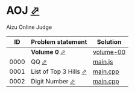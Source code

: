 # AOJ [⬀](https://judge.u-aizu.ac.jp/onlinejudge/index.jsp)

Aizu Online Judge



| ID   | Problem statement                                                                       | Solution                            |
|------|-----------------------------------------------------------------------------------------|-------------------------------------|
|      | **Volume 0** [⬀](https://judge.u-aizu.ac.jp/onlinejudge/finder.jsp?volumeNo=0)          | [volume-00](volume-00/)             |
| 0000 | QQ [⬀](https://judge.u-aizu.ac.jp/onlinejudge/description.jsp?id=0000)                  | [main.js](volume-00/0000/main.js)   |
| 0001 | List of Top 3 Hills [⬀](https://judge.u-aizu.ac.jp/onlinejudge/description.jsp?id=0001) | [main.cpp](volume-00/0001/main.cpp) |
| 0002 | Digit Number [⬀](https://judge.u-aizu.ac.jp/onlinejudge/description.jsp?id=0002)        | [main.cpp](volume-00/0002/main.cpp) |

